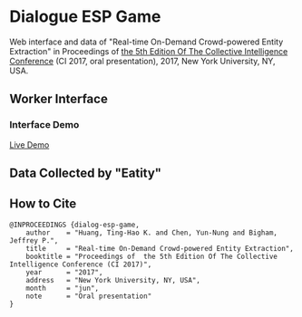 # Dialogue ESP Game

Web interface and data of "Real-time On-Demand Crowd-powered Entity Extraction" in Proceedings of [the 5th Edition Of The Collective Intelligence Conference]() (CI 2017, oral presentation), 2017, New York University, NY, USA.

## Worker Interface


### Interface Demo

[Live Demo](https://www.cs.cmu.edu/~tinghaoh/project/dialog_esp_game/demo/ESP-AMT.html)

## Data Collected by "Eatity"




## How to Cite

```
@INPROCEEDINGS {dialog-esp-game,
    author    = "Huang, Ting-Hao K. and Chen, Yun-Nung and Bigham, Jeffrey P.",
    title     = "Real-time On-Demand Crowd-powered Entity Extraction",
    booktitle = "Proceedings of  the 5th Edition Of The Collective Intelligence Conference (CI 2017)",
    year      = "2017",
    address   = "New York University, NY, USA",
    month     = "jun",
    note      = "Oral presentation"
}
```

